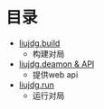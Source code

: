 # 目录
- [liujdg.build](build/)
	- 构建对局
- [liujdg.deamon & API](deamon/)
	- 提供web api
- [liujdg.run](run/)
	- 运行对局

